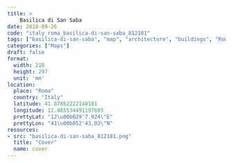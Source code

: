 ```yaml
---
title: > 
    Basilica di San Saba
date: 2018-09-26
code: "italy_roma_basilica-di-san-saba_812181"
tags: ["basilica-di-san-saba", "map", "architecture", "buildings", "Roma", "Italy"]
categories: ["Maps"]
draft: false
format:
  width: 210
  height: 297
  unit: 'mm'
location:
  place: "Roma"
  country: "Italy"
  latitude: 41.87862222140181
  longitude: 12.485534491197685
  prettyLat: "12\u00b029'7.924\"E"
  prettyLon: "41\u00b052'43.03\"N"
resources:
- src: "basilica-di-san-saba_812181.png"
  title: "Cover"
  name: cover
---
```

